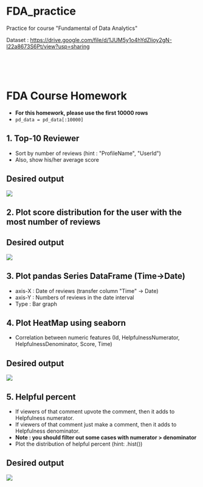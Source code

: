 # FDA_practice
Practice for course "Fundamental of Data Analytics"

Dataset : https://drive.google.com/file/d/1JUM5y1o4hYdZIioy2gN-I22a8673S6Pt/view?usp=sharing

<br>
<br>
<br>

# FDA Course Homework

- **For this homework, please use the first 10000 rows**
- `pd_data = pd_data[:10000]`

## 1. Top-10 Reviewer

- Sort by number of reviews (hint : "ProfileName", "UserId")
- Also, show his/her average score

## Desired output
![](https://i.imgur.com/pBg5fLo.png)

## 2. Plot score distribution for the user with the most number of reviews

## Desired output
![](https://i.imgur.com/5A4YTU2.png)

## 3. Plot pandas Series DataFrame (Time->Date)

- axis-X : Date of reviews (transfer column "Time" -> Date)
- axis-Y : Numbers of reviews in the date interval
- Type : Bar graph

## 4. Plot HeatMap using seaborn 

- Correlation between numeric features (Id, HelpfulnessNumerator, HelpfulnessDenominator, Score, Time)

## Desired output
![](https://i.imgur.com/4gh1Cem.png)


## 5. Helpful percent

- If viewers of that comment upvote the comment, then it adds to Helpfulness numerator.
- If viewers of that comment just make a comment, then it adds to Helpfulness denominator.
- **Note : you should filter out some cases with numerator > denominator**
- Plot the distribution of helpful percent (hint: .hist())

## Desired output
![](https://i.imgur.com/f9V52RZ.png)
